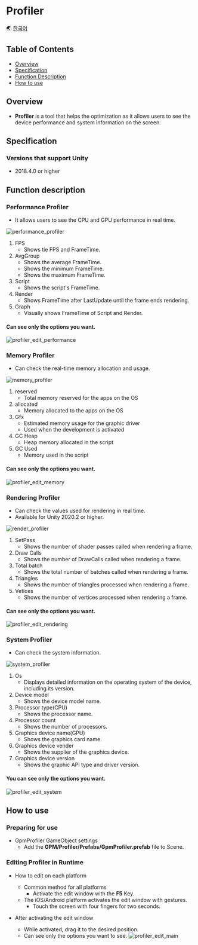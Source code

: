 # Profiler

🌏 [한국어](README.md)

##  Table of Contents

* [Overview](#Overview)
* [Specification](#Specification)
* [Function Description](#Function-Description)
* [How to use](#How-to-Use)

## Overview

* **Profiler** is a tool that helps the optimization as it allows users to see the device performance and system information on the screen. 

## Specification

### Versions that support Unity 

* 2018.4.0 or higher

## Function description

### Performance Profiler
* It allows users to see the CPU and GPU performance in real time. 

![performance_profiler](images/performance_profiler.gif)
1. FPS
    * Shows tie FPS and FrameTime. 
2. AvgGroup
    * Shows the average FrameTime. 
    * Shows the minimum FrameTime. 
    * Shows the maximum FrameTime. 
3. Script
    * Shows the script's FrameTime. 
4. Render
    * Shows FrameTime after LastUpdate until the frame ends rendering. 
5. Graph
    * Visually shows FrameTime of Script and Render. 

#### Can see only the options you want. 
![profiler_edit_performance](images/profiler_edit_performance.gif)
    

### Memory Profiler
* Can check the real-time memory allocation and usage.

![memory_profiler](images/memory_profiler.gif)
1. reserved
    * Total memory reserved for the apps on the OS
2. allocated
    * Memory allocated to the apps on the OS
3. Gfx
    * Estimated memory usage for the graphic driver
    * Used when the development is activated
4. GC Heap
    * Heap memory allocated in the script
5. GC Used
    * Memory used in the script

#### Can see only the options you want.
![profiler_edit_memory](images/profiler_edit_memory.gif)


### Rendering Profiler
* Can check the values used for rendering in real time.
* Available for Unity 2020.2 or higher.

![render_profiler](images/render_profiler.png)

1. SetPass
    * Shows the number of shader passes called when rendering a frame.
2. Draw Calls
    * Shows the number of DrawCalls called when rendering a frame.
3. Total batch
    * Shows the total number of batches called when rendering a frame.
4. Triangles
    * Shows the number of triangles processed when rendering a frame.
5. Vetices
    * Shows the number of vertices processed when rendering a frame.

#### Can see only the options you want.
![profiler_edit_rendering](images/profiler_edit_rendering.gif)

### System Profiler
* Can check the system information.

![system_profiler](images/system_profiler.png)

1. Os
    * Displays detailed information on the operating system of the device, including its version.
2. Device model
    * Shows the device model name.
3. Processor type(CPU)
    * Shows the processor name.
4. Processor count
    * Shows the number of processors.
5. Graphics device name(GPU)
    * Shows the graphics card name.
6. Graphics device vender
    * Shows the supplier of the graphics device.
7. Graphics device version
    * Shows the graphic API type and driver version.

#### You can see only the options you want.
![profiler_edit_system](images/profiler_edit_system.gif)
    

## How to use

### Preparing for use

* GpmProfiler GameObject settings    
    * Add the **GPM/Profiler/Prefabs/GpmProfiler.prefab** file to Scene. 

### Editing   Profiler in Runtime

* How to edit on each platform
    * Common method for all platforms
        * Activate the edit window with the **F5** Key.
    * The iOS/Android platform activates the edit window with gestures.
        * Touch the screen with four fingers for two seconds.

* After activating the edit window
    * While activated, drag it to the desired position.
    * Can see only the options you want to see.
    ![profiler_edit_main](images/profiler_edit_main.gif)
